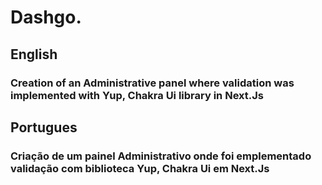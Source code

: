 # Dashgo.

## English
### Creation of an Administrative panel where validation was implemented with Yup, Chakra Ui library in Next.Js

## Portugues
### Criação de um painel Administrativo onde foi emplementado validação com biblioteca Yup, Chakra Ui em Next.Js
